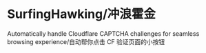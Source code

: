 # SurfingHawking/冲浪霍金
Automatically handle Cloudflare CAPTCHA challenges for seamless browsing experience/自动帮你点击 CF 验证页面的小按钮
